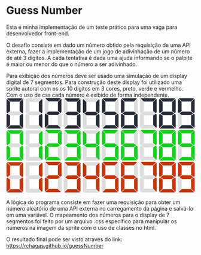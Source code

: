 # Guess Number

Esta é minha implementação de um teste prático para uma vaga para desenvolvedor front-end.

O desafio consiste em dado um número obtido pela requisição de uma API externa,
fazer a implementação de um jogo de adivinhação de um número de até 3 digitos.
A cada tentativa é dada uma ajuda informando se o palpite é maior ou menor do
que o número a ser adivinhado.

Para exibição dos números deve ser usado uma simulação de um display digital de 7 
segmentos. Para construção deste display foi utilizado uma sprite autoral com os
os 10 dígitos em 3 cores, preto, verde e vermelho. Com o uso de css cada número é
exibido de forma independente.
![](./number.png)

A lógica do programa consiste em fazer uma requisição para obter um número aleatório
de uma API externa no carregamento da página e salvá-lo em uma variável.
O mapeamento dos números para o display de 7 segmentos foi feito por um arquivo 
.css específico para manipular os números na imagem da sprite com o uso de classes no html.

O resultado final pode ser visto através do link:
https://rchagas.github.io/guessNumber